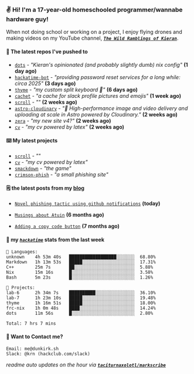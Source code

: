 ### ✌️ Hi! I'm a 17-year-old homeschooled programmer/wannabe hardware guy!

When not doing school or working on a project, I enjoy flying drones and making videos on my YouTube channel, [**_`The Wild Ramblings of Kieran`_**](https://youtube.com/@kieran.rambles).

#### 👷 The latest repos I've pushed to

- [`dots`](https://github.com/taciturnaxolotl/dots) - _"Kieran's opinionated (and probably slightly dumb) nix config"_ **(1 day ago)**
- [`hackatime-bot`](https://github.com/taciturnaxolotl/hackatime-bot) - _"providing password reset services for a long while: circa 2025"_ **(3 days ago)**
- [`thyme`](https://github.com/taciturnaxolotl/thyme) - _"my custom split keyboard 🫶"_ **(6 days ago)**
- [`cachet`](https://github.com/taciturnaxolotl/cachet) - _"a cache for slack profile pictures and emojis"_ **(1 week ago)**
- [`scroll`](https://github.com/taciturnaxolotl/scroll) - _""_ **(2 weeks ago)**
- [`astro-cloudinary`](https://github.com/cloudinary-community/astro-cloudinary) - _"🚀 High-performance image and video delivery and uploading at scale in Astro powered by Cloudinary."_ **(2 weeks ago)**
- [`zera`](https://github.com/taciturnaxolotl/zera) - _"my new site v4?"_ **(2 weeks ago)**
- [`cv`](https://github.com/taciturnaxolotl/cv) - _"my cv powered by latex"_ **(2 weeks ago)**

#### ⌨️ My latest projects

- [`scroll`](https://github.com/taciturnaxolotl/scroll) - _""_
- [`cv`](https://github.com/taciturnaxolotl/cv) - _"my cv powered by latex"_
- [`smackdown`](https://github.com/taciturnaxolotl/smackdown) - _"the game"_
- [`crimson-phish`](https://github.com/taciturnaxolotl/crimson-phish) - _"a small phishing site"_

#### 🗒️ the latest posts from my [blog](https://dunkirk.sh)

- [`Novel phishing tactic using github notifications`](https://dunkirk.sh/blog/github-phishing/) **(today)**

- [`Musings about Atuin`](https://dunkirk.sh/blog/atuin/) **(6 months ago)**

- [`Adding a copy code button`](https://dunkirk.sh/blog/adding-a-copy-button/) **(7 months ago)**



#### 📡 my [_`hackatime`_](https://waka.hackclub.com) stats from the last week

```text
💾 Languages:
unknown    4h 53m 40s   ██████████████████░░░░░░░  68.80%
Markdown   1h 13m 53s   █████░░░░░░░░░░░░░░░░░░░░  17.31%
C++        25m 7s       ██░░░░░░░░░░░░░░░░░░░░░░░  5.88%
Nix        15m 16s      █░░░░░░░░░░░░░░░░░░░░░░░░  3.58%
Bash       5m 23s       █░░░░░░░░░░░░░░░░░░░░░░░░  1.26%

💼 Projects:
lab-6      2h 34m 7s    ██████████░░░░░░░░░░░░░░░  36.10%
lab-7      1h 23m 10s   █████░░░░░░░░░░░░░░░░░░░░  19.48%
thyme      1h 16m 51s   █████░░░░░░░░░░░░░░░░░░░░  18.00%
frc-nix    1h 0m 48s    ████░░░░░░░░░░░░░░░░░░░░░  14.24%
dots       11m 56s      █░░░░░░░░░░░░░░░░░░░░░░░░  2.80%

Total: 7 hrs 7 mins
```

#### 📮 Want to Contact me?

```text
Email: me@dunkirk.sh
Slack: @krn (hackclub.com/slack)
```

_readme auto updates on the hour via [**`taciturnaxolotl/markscribe`**](https://github.com/taciturnaxolotl/markscribe)_
